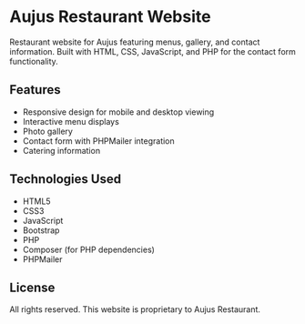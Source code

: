 # Aujus Restaurant Website

Restaurant website for Aujus featuring menus, gallery, and contact information. Built with HTML, CSS, JavaScript, and PHP for the contact form functionality.

## Features

- Responsive design for mobile and desktop viewing
- Interactive menu displays
- Photo gallery
- Contact form with PHPMailer integration
- Catering information

## Technologies Used

- HTML5
- CSS3
- JavaScript
- Bootstrap
- PHP
- Composer (for PHP dependencies)
- PHPMailer


## License

All rights reserved. This website is proprietary to Aujus Restaurant.
